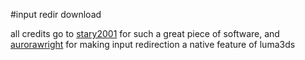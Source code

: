 #input redir download

all credits go to [stary2001](https://github.com/Stary2001/) for such a great piece of software, and [aurorawright](https://github.com/AuroraWright) for making input redirection a native feature of luma3ds
